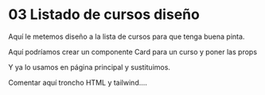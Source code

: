 # 03 Listado de cursos diseño

Aquí le metemos diseño a la lista de cursos para que tenga buena pinta.

Aquí podríamos crear un componente Card para un curso y poner las props

Y ya lo usamos en página principal y sustituimos.

Comentar aquí troncho HTML y tailwind....